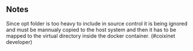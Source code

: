 ## Notes

Since opt folder is too heavy to include in source control it is being ignored and must be mannualy copied to the host system and then it has to be mapped to the virtual directory inside the docker container. (#coixinet developer)
